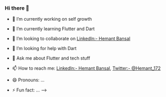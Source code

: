 ### Hi there 👋

- 🔭 I’m currently working on self growth
- 🌱 I’m currently learning Flutter and Dart
- 👯 I’m looking to collaborate on [Linkedln:-  Hemant Bansal](https://www.linkedin.com/in/hemant-bansal-29347b171/)
- 🤔 I’m looking for help with Dart
- 💬 Ask me about Flutter and tech stuff
- 📫 How to reach me: [Linkedln:-  Hemant Bansal](https://www.linkedin.com/in/hemant-bansal-29347b171/), 
[Twitter:- @Hemant_172](https://twitter.com/Hemant_172)

- 😄 Pronouns: ...
- ⚡ Fun fact: ...
-->
